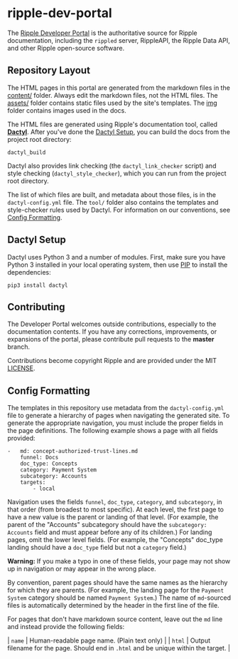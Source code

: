 ripple-dev-portal
=================

The [Ripple Developer Portal](https://xrpl.org) is the authoritative source for Ripple documentation, including the `rippled` server, RippleAPI, the Ripple Data API, and other Ripple open-source software.


Repository Layout
-----------------

The HTML pages in this portal are generated from the markdown files in the [content/](content/) folder. Always edit the markdown files, not the HTML files. The [assets/](assets/) folder contains static files used by the site's templates. The [img](img/) folder contains images used in the docs.

The HTML files are generated using Ripple's documentation tool, called [**Dactyl**](https://github.com/ripple/dactyl). After you've done the [Dactyl Setup](#dactyl-setup), you can build the docs from the project root directory:

```
dactyl_build
```

Dactyl also provides link checking (the `dactyl_link_checker` script) and style checking (`dactyl_style_checker`), which you can run from the project root directory.

The list of which files are built, and metadata about those files, is in the `dactyl-config.yml` file. The `tool/` folder also contains the templates and style-checker rules used by Dactyl. For information on our conventions, see [Config Formatting](#config-formatting).


Dactyl Setup
------------

Dactyl uses Python 3 and a number of modules. First, make sure you have Python 3 installed in your local operating system, then use [PIP](https://pip.pypa.io/en/stable/) to install the dependencies:

`pip3 install dactyl`


Contributing
------------

The Developer Portal welcomes outside contributions, especially to the documentation contents. If you have any corrections, improvements, or expansions of the portal, please contribute pull requests to the **master** branch.

Contributions become copyright Ripple and are provided under the MIT [LICENSE](LICENSE).


Config Formatting
-----------------

The templates in this repository use metadata from the `dactyl-config.yml` file to generate a hierarchy of pages when navigating the generated site. To generate the appropriate navigation, you must include the proper fields in the page definitions. The following example shows a page with all fields provided:

```
-   md: concept-authorized-trust-lines.md
    funnel: Docs
    doc_type: Concepts
    category: Payment System
    subcategory: Accounts
    targets:
        - local
```

Navigation uses the fields `funnel`, `doc_type`, `category`, and `subcategory`, in that order (from broadest to most specific). At each level, the first page to have a new value is the parent or landing of that level. (For example, the parent of the "Accounts" subcategory should have the `subcategory: Accounts` field and must appear before any of its children.) For landing pages, omit the lower level fields. (For example, the "Concepts" doc_type landing should have a `doc_type` field but not a `category` field.)

**Warning:** If you make a typo in one of these fields, your page may not show up in navigation or may appear in the wrong place.

By convention, parent pages should have the same names as the hierarchy for which they are parents. (For example, the landing page for the `Payment System` category should be named `Payment System`.) The name of `md`-sourced files is automatically determined by the header in the first line of the file.

For pages that don't have markdown source content, leave out the `md` line and instead provide the following fields:

| `name` | Human-readable page name. (Plain text only) |
| `html` | Output filename for the page. Should end in `.html` and be unique within the target. |
